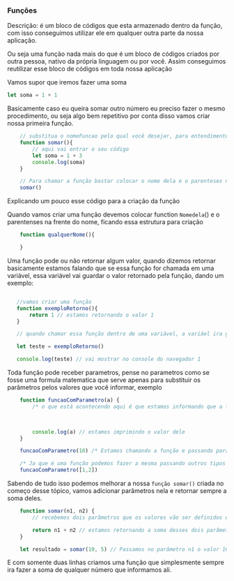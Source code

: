 ### Funções

Descrição: é um bloco de códigos que esta armazenado dentro da função, com isso conseguimos utilizar ele em qualquer outra parte da nossa aplicação.

Ou seja uma função nada mais do que é um bloco de códigos criados por outra pessoa, nativo da própria linguagem ou por você. Assim conseguimos reutilizar esse bloco de códigos em toda nossa aplicação  

Vamos supor que iremos fazer uma soma
```javascript
let soma = 1 + 1
```

Basicamente caso eu queira somar outro número eu preciso fazer o mesmo procedimento, ou seja algo bem repetitivo por conta disso vamos criar nossa primeira função.
```javascript
    // substitua o nomeFuncao pelo qual você desejar, para entendimento vamos chamar de somar
    function somar(){ 
        // aqui vai entrar o seu código
        let soma = 1 + 3
        console.log(soma)
    }

    // Para chamar a função bastar colocar o nome dela e o parenteses na frente.
    somar()
```

Explicando um pouco esse código para a criação da função

Quando vamos criar uma função devemos colocar function ```Nomedela```() e o parentenses na frente do nome, ficando essa estrutura para criação
```javascript
    function qualquerNome(){

    }
```

Uma função pode ou não retornar algum valor, quando dizemos retornar basicamente estamos falando que se essa função for chamada em uma variável, essa variável vai guardar o valor retornado pela função, dando um exemplo:

 ```javascript

    //vamos criar uma função
    function exemploRetorno(){
        return 1 // estamos retornando o valor 1
    }

    // quando chamar essa função dentro de uma variável, a variáel ira guardar o valor 1 que a função está retornando.

    let teste = exemploRetorno()

    console.log(teste) // vai mostrar no console do navegador 1
```

Toda função pode receber parametros, pense no parametros como se fosse uma formula matematica que serve apenas para substituir os parâmetros pelos valores que você informar, exemplo
```javascript
    function funcaoComParametro(a) {
        /* o que está acontecendo aqui é que estamos informando que a função pode ou não receber algum valor no parametro A, esse valor é recebido quando a gente chama a função */

        

        console.log(a) // estamos imprimindo o valor dele
    }

    funcaoComParametro(10) /* Estamos chamando a função e passando para o parâmetro A o valor de 10, dentro da função simplesmente imprime o valor no console do navegador. */

    /* Ja que é uma função podemos fazer a mesma passando outros tipos de dados para o parâmetro */
    funcaoComParametro([1,2])
```

Sabendo de tudo isso podemos melhorar a nossa ```função somar()``` criada no começo desse tópico, vamos adicionar parâmetros nela e retornar sempre a soma deles.
```javascript
    function somar(n1, n2) {
        // recebemos dois parâmetros que os valores vão ser definidos quando chamar a função

        return n1 + n2 // estamos retornando a soma desses dois parâmetros.
    }

    let resultado = somar(10, 5) // Passamos no parâmetro n1 o valor 10 e para o parâmetro n2 o valor 5, ai na variável resultado estamos simplesmente armazenando o resultado da soma entre esses dois valores.
```

E com somente duas linhas criamos uma função que simplesmente sempre ira fazer a soma de qualquer número que informamos ali.
